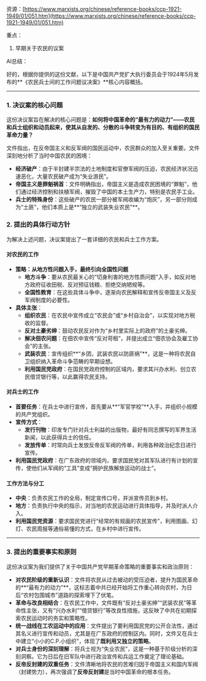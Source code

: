 资源：[https://www.marxists.org/chinese/reference-books/ccp-1921-1949/01/051.htm](https://www.marxists.org/chinese/reference-books/ccp-1921-1949/01/051.htm)

重点：

1. 早期关于农民的议案



AI总结：

<font style="color:rgb(27, 28, 29);">好的，根据你提供的这份文献，以下是中国共产党扩大执行委员会于1924年5月发布的**《农民兵士间的工作问题议决案》**核心内容概括。</font>

---

### <font style="color:rgb(27, 28, 29);">1. 决议案的核心问题</font>
<font style="color:rgb(27, 28, 29);">这份决议案旨在解决的核心问题是：</font>**<font style="color:rgb(27, 28, 29);">如何将中国革命的“最有力的动力”——农民和兵士组织和动员起来，使其从自发的、分散的斗争转变为有目的、有组织的国民革命力量？</font>**

<font style="color:rgb(27, 28, 29);">文件指出，在反帝国主义和反军阀的国民运动中，农民群众的加入至关重要。文件深刻地分析了当时中国农民的困境：</font>

+ **<font style="color:rgb(27, 28, 29);">经济破产</font>**<font style="color:rgb(27, 28, 29);">：由于半封建半宗法的土地制度和官僚军阀的压迫，农民经济状况迅速恶化，大量农民破产成为“失业游民”。</font>
+ **<font style="color:rgb(27, 28, 29);">帝国主义是罪魁祸首</font>**<font style="color:rgb(27, 28, 29);">：文件明确指出，帝国主义是造成农民困境的“罪魁”，他们通过经济控制和扶植军阀，摧毁了中国的本土生产力，特别是农民手工业。</font>
+ **<font style="color:rgb(27, 28, 29);">兵士的特殊身份</font>**<font style="color:rgb(27, 28, 29);">：这些破产的农民一部分被军阀收编为“炮灰”，另一部分则成为“土匪”，他们本质上是**“独立的武装失业农民”**。</font>

### <font style="color:rgb(27, 28, 29);">2. 提出的具体行动方针</font>
<font style="color:rgb(27, 28, 29);">为解决上述问题，决议案提出了一套详细的农民和兵士工作方案。</font>

#### **<font style="color:rgb(27, 28, 29);">对农民的工作</font>**
+ **<font style="color:rgb(27, 28, 29);">策略：从地方性问题入手，最终引向全国性问题</font>**
    - **<font style="color:rgb(27, 28, 29);">地方斗争</font>**<font style="color:rgb(27, 28, 29);">：要从农民最关心的“切身利害的地方性质问题”入手，如反对地方政府征收田税、反对预征钱粮、拒绝交纳陋规等。</font>
    - **<font style="color:rgb(27, 28, 29);">全国性教育</font>**<font style="color:rgb(27, 28, 29);">：在这些具体斗争中，逐渐向农民解释和宣传反帝国主义及反军阀制度的必要性。</font>
+ **<font style="color:rgb(27, 28, 29);">具体主张</font>**<font style="color:rgb(27, 28, 29);">：</font>
    - **<font style="color:rgb(27, 28, 29);">组织农民</font>**<font style="color:rgb(27, 28, 29);">：在农民中宣传成立“农民会”或“乡村自治会”，以实现对地方税收的监督。</font>
    - **<font style="color:rgb(27, 28, 29);">反对土豪劣绅</font>**<font style="color:rgb(27, 28, 29);">：鼓动农民反对作为“乡村里实际上的政府”的土豪劣绅。</font>
    - **<font style="color:rgb(27, 28, 29);">解决佃农问题</font>**<font style="color:rgb(27, 28, 29);">：在佃农中宣传“反对苛租”，并提出成立“佃农协会及雇工协会”的主张。</font>
    - **<font style="color:rgb(27, 28, 29);">武装农民</font>**<font style="color:rgb(27, 28, 29);">：宣传组织**“乡团，武装农民以防匪祸”**，这是一种将农民自卫组织纳入革命斗争范畴的早期设想。</font>
    - **<font style="color:rgb(27, 28, 29);">利用国民党政府</font>**<font style="color:rgb(27, 28, 29);">：在国民党政府控制的区域内，要求其兴办水利、创立农民借贷银行等，以此赢得农民支持。</font>

#### **<font style="color:rgb(27, 28, 29);">对兵士的工作</font>**
+ **<font style="color:rgb(27, 28, 29);">首要任务</font>**<font style="color:rgb(27, 28, 29);">：在兵士中进行宣传，首先要从**“军官学校”**入手，并组织小规模的共产党组织。</font>
+ **<font style="color:rgb(27, 28, 29);">宣传方式</font>**<font style="color:rgb(27, 28, 29);">：</font>
    - **<font style="color:rgb(27, 28, 29);">发行刊物</font>**<font style="color:rgb(27, 28, 29);">：印发专门针对兵士利益的出版物，最好有同志撰写的军界生活新闻，以此获得兵士的信任。</font>
    - **<font style="color:rgb(27, 28, 29);">发放传单</font>**<font style="color:rgb(27, 28, 29);">：时常向兵士发放反帝反军阀的传单，利用各种政治纪念日进行宣传。</font>
+ **<font style="color:rgb(27, 28, 29);">利用国民党政府</font>**<font style="color:rgb(27, 28, 29);">：在广东政府的领域内，要求国民党对其军队进行有计划的宣传，使他们从军阀的“工具”变成“拥护民族解放运动的战士”。</font>

#### **<font style="color:rgb(27, 28, 29);">工作方法与分工</font>**
+ **<font style="color:rgb(27, 28, 29);">中央</font>**<font style="color:rgb(27, 28, 29);">：负责农民工作的全局，制定宣传口号，并派宣传员到乡村。</font>
+ **<font style="color:rgb(27, 28, 29);">地方</font>**<font style="color:rgb(27, 28, 29);">：负责执行中央的指示，对当地的农民运动进行具体指导，并及时派人介入。</font>
+ **<font style="color:rgb(27, 28, 29);">利用国民党资源</font>**<font style="color:rgb(27, 28, 29);">：要求国民党进行“经常的有规画的农民宣传”，利用图画、幻灯、农民周报等通俗易懂的方式，在乡村中进行宣传。</font>

---

### <font style="color:rgb(27, 28, 29);">3. 提出的重要事实和原则</font>
<font style="color:rgb(27, 28, 29);">这份决议案为我们提供了关于中国共产党早期革命策略的重要事实和政治原则：</font>

+ **<font style="color:rgb(27, 28, 29);">对农民阶级的重新认识</font>**<font style="color:rgb(27, 28, 29);">：文件将农民从过去被动的受压迫者，提升为国民革命的**“最有力的动力”**，这标志着中共已经开始将工作重心转向农村，为日后“农村包围城市”道路的探索埋下了伏笔。</font>
+ **<font style="color:rgb(27, 28, 29);">革命与改良相结合</font>**<font style="color:rgb(27, 28, 29);">：在农民工作中，文件既有“反对土豪劣绅”“武装农民”等革命性主张，又有“兴办水利”“借贷银行”等改良性措施，这反映了中共在初期探索农民运动时的务实和策略性。</font>
+ **<font style="color:rgb(27, 28, 29);">统一战线在工农运动中的应用</font>**<font style="color:rgb(27, 28, 29);">：文件提出了要利用国民党的公开合法性，通过其名义进行宣传和动员，尤其是在广东政府的控制区内。同时，文件又在兵士中建立“小小的C.P.小组织”，体现了</font>**<font style="color:rgb(27, 28, 29);">既利用又独立的策略</font>**<font style="color:rgb(27, 28, 29);">。</font>
+ **<font style="color:rgb(27, 28, 29);">对兵士身份的深刻理解</font>**<font style="color:rgb(27, 28, 29);">：将兵士视为“失业农民”，这是一种基于阶级分析的深刻洞察。它为日后在旧军队中进行政治宣传和兵运工作奠定了理论基础。</font>
+ **<font style="color:rgb(27, 28, 29);">反帝反封建的双重任务</font>**<font style="color:rgb(27, 28, 29);">：文件清晰地将农民的苦难归因于帝国主义和国内军阀（封建势力），再次强调了</font>**<font style="color:rgb(27, 28, 29);">反帝反封建</font>**<font style="color:rgb(27, 28, 29);">是当时中国革命的根本任务。</font>

